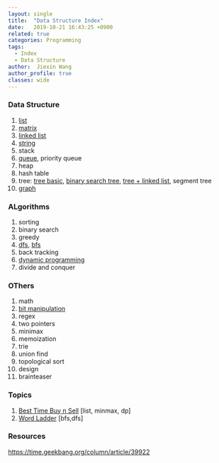 ```yaml
---
layout: single
title:  "Data Structure Index"
date:   2019-10-21 16:43:25 +0900
related: true
categories: Programming
tags:
  - Index
  - Data Structure
author:  Jiexin Wang
author_profile: true
classes: wide
---
```


### Data Structure

1.	[list](judy_blog/programming/2019/10/29/data-structrue-list.html)
2.	[matrix](/programming/2019/10/29/data-structrue-matrix.html)
3.	[linked list](/programming/2019/11/08/data-structrue-linkedlist.html)
4.	[string](/programming/2019/10/26/data-structrue-string.html)
5.	stack
6.	[queue](/programming/2019/10/27/data-structrue-queue.html), priority queue
7.	heap
8.	hash table
9.	tree: [tree basic](/programming/2019/10/21/data-structrue-tree.html), [binary search tree](/programming/2019/10/21/data-structrue-bst.html), [tree + linked list](/programming/2019/10/23/data-structrue-tree-linkedlist.html), segment tree
10. [graph](/programming/2019/11/01/data-structrue-graph.html)

### ALgorithms

1.	sorting
2.	binary search
3.	greedy
4.  [dfs](/programming/2019/10/31/algorithm-dfs.html), [bfs](/programming/2019/10/27/algorithm-bfs.html)
5.	back tracking
6.	[dynamic programming](/programming/2019/10/23/algorithm-dp.html)
7.	divide and conquer

### OThers

1.	math
2.	[bit manipulation](/programming/2019/11/02/others-bit-manipulation.html)
3.	regex
4.	two pointers
5.	minimax
6.	memoization
7.	trie
8.	union find
9.	topological sort
10. design
11. brainteaser

### Topics

1. [Best Time Buy n Sell](/programming/2019/10/25/topics.html#best-time-buy-n-sell) [list, minmax, dp]  
2. [Word Ladder](/programming/2019/10/25/topics.html#word-ladder) [bfs,dfs]

### Resources

https://time.geekbang.org/column/article/39922
